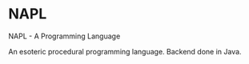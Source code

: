 # NAPL
NAPL - A Programming Language


An esoteric procedural programming language. Backend done in Java. 
